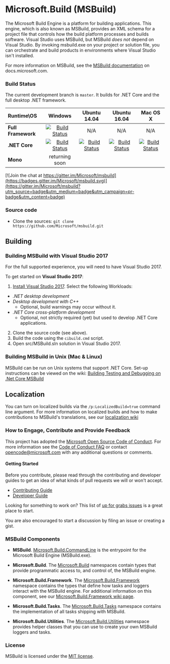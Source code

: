 # Microsoft.Build (MSBuild)
The Microsoft Build Engine is a platform for building applications. This engine, which is also known as MSBuild, provides an XML schema for a project file that controls how the build platform processes and builds software. Visual Studio uses MSBuild, but MSBuild *does not* depend on Visual Studio. By invoking msbuild.exe on your project or solution file, you can orchestrate and build products in environments where Visual Studio isn't installed.

For more information on MSBuild, see the [MSBuild documentation](https://docs.microsoft.com/visualstudio/msbuild/msbuild) on docs.microsoft.com.

### Build Status

The current development branch is `master`. It builds for .NET Core and the full desktop .NET framework.

| Runtime\OS | Windows | Ubuntu 14.04 | Ubuntu 16.04 |Mac OS X|
|:------|:------:|:------:|:------:|:------:|
| **Full Framework** |[![Build Status](https://ci2.dot.net/buildStatus/icon?job=Microsoft_msbuild/master/innerloop_master_Windows_NT_Desktop)](https://ci2.dot.net/job/Microsoft_msbuild/job/master/job/innerloop_master_Windows_NT_Desktop)| N/A | N/A | N/A |
|**.NET Core**|[![Build Status](https://ci2.dot.net/buildStatus/icon?job=Microsoft_msbuild/master/innerloop_master_Windows_NT_CoreCLR)](https://ci2.dot.net/job/Microsoft_msbuild/job/master/job/innerloop_master_Windows_NT_CoreCLR)|[![Build Status](https://ci2.dot.net/buildStatus/icon?job=Microsoft_msbuild/master/innerloop_master_Ubuntu14.04_CoreCLR)](https://ci2.dot.net/job/Microsoft_msbuild/job/master/job/innerloop_master_Ubuntu14.04_CoreCLR)|[![Build Status](https://ci2.dot.net/buildStatus/icon?job=Microsoft_msbuild/master/innerloop_master_Ubuntu16.04_CoreCLR)](https://ci2.dot.net/job/Microsoft_msbuild/job/master/job/innerloop_master_Ubuntu16.04_CoreCLR)|[![Build Status](https://ci2.dot.net/buildStatus/icon?job=Microsoft_msbuild/master/innerloop_master_OSX_CoreCLR)](https://ci2.dot.net/job/Microsoft_msbuild/job/master/job/innerloop_master_OSX_CoreCLR)|
|**Mono**|returning soon| 

[![Join the chat at https://gitter.im/Microsoft/msbuild](https://badges.gitter.im/Microsoft/msbuild.svg)](https://gitter.im/Microsoft/msbuild?utm_source=badge&utm_medium=badge&utm_campaign=pr-badge&utm_content=badge)

### Source code

* Clone the sources: `git clone https://github.com/Microsoft/msbuild.git`

## Building
### Building MSBuild with Visual Studio 2017
For the full supported experience, you will need to have Visual Studio 2017.

To get started on **Visual Studio 2017**:

1. [Install Visual Studio 2017](https://www.visualstudio.com/vs/).  Select the following Workloads:
  - _.NET desktop development_
  - _Desktop development with C++_
    - Optional, build warnings may occur without it.
  - _.NET Core cross-platform development_
    - Optional, not strictly required (yet) but used to develop .NET Core applications.
2. Clone the source code (see above).
3. Build the code using the `cibuild.cmd` script.
5. Open src/MSBuild.sln solution in Visual Studio 2017.

### Building MSBuild in Unix (Mac & Linux)
MSBuild can be run on Unix systems that support .NET Core. Set-up instructions can be viewed on the wiki:   [Building Testing and Debugging on .Net Core MSBuild](https://github.com/Microsoft/msbuild/wiki/Building-Testing-and-Debugging-on-.Net-Core-MSBuild)

## Localization
You can turn on localized builds via the `/p:LocalizedBuild=true` command line argument. For more information on localized builds and how to make contributions to MSBuild's translations, see our [localization wiki](https://github.com/Microsoft/msbuild/wiki/Localization)

### How to Engage, Contribute and Provide Feedback
This project has adopted the [Microsoft Open Source Code of Conduct](https://opensource.microsoft.com/codeofconduct/). For more information see the [Code of Conduct FAQ](https://opensource.microsoft.com/codeofconduct/faq/) or contact [opencode@microsoft.com](mailto:opencode@microsoft.com) with any additional questions or comments.

#### Getting Started
Before you contribute, please read through the contributing and developer guides to get an idea of what kinds of pull requests we will or won't accept.

* [Contributing Guide](https://github.com/Microsoft/msbuild/wiki/Contributing-Code)
* [Developer Guide](https://github.com/Microsoft/msbuild/wiki/Building-Testing-and-Debugging)

Looking for something to work on? This list of [up for grabs issues](https://github.com/Microsoft/msbuild/issues?q=is%3Aopen+is%3Aissue+label%3Aup-for-grabs) is a great place to start.

You are also encouraged to start a discussion by filing an issue or creating a gist.

### MSBuild Components

* **MSBuild**. [Microsoft.Build.CommandLine](https://docs.microsoft.com/visualstudio/msbuild/msbuild)  is the entrypoint for the Microsoft Build Engine (MSBuild.exe).

* **Microsoft.Build**. The [Microsoft.Build](https://msdn.microsoft.com/library/gg145008.aspx) namespaces contain types that provide programmatic access to, and control of, the MSBuild engine.

* **Microsoft.Build.Framework**. The [Microsoft.Build.Framework](https://msdn.microsoft.com/library/microsoft.build.framework.aspx) namespace contains the types that define how tasks and loggers interact with the MSBuild engine. For additional information on this component, see our [Microsoft.Build.Framework wiki page](https://github.com/Microsoft/msbuild/wiki/Microsoft.Build.Framework).

* **Microsoft.Build.Tasks**. The [Microsoft.Build.Tasks](https://msdn.microsoft.com/library/microsoft.build.tasks.aspx) namespace contains the implementation of all tasks shipping with MSBuild.

* **Microsoft.Build.Utilities**. The [Microsoft.Build.Utilities](https://msdn.microsoft.com/library/microsoft.build.utilities.aspx) namespace provides helper classes that you can use to create your own MSBuild loggers and tasks.

### License

MSBuild is licensed under the [MIT license](LICENSE).
